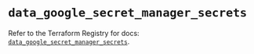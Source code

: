 # `data_google_secret_manager_secrets`

Refer to the Terraform Registry for docs: [`data_google_secret_manager_secrets`](https://registry.terraform.io/providers/hashicorp/google/6.27.0/docs/data-sources/secret_manager_secrets).
